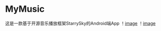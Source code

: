 # MyMusic
这是一款基于开源音乐播放框架StarrySky的Android端App
！[image](https://github.com/huangf20/MyMusic/blob/master/Image/1.png)
！[image](https://github.com/huangf20/MyMusic/blob/master/Image/2.png)
